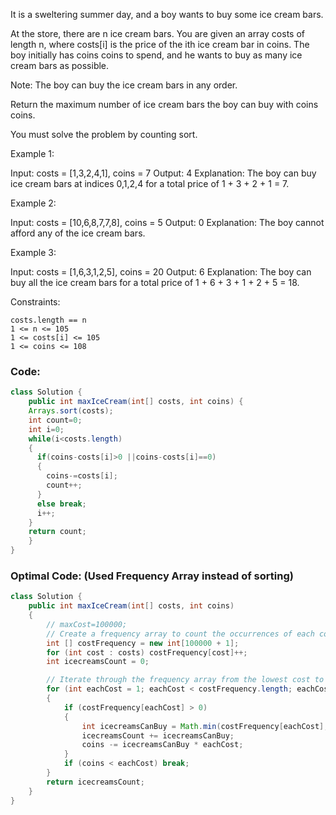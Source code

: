 It is a sweltering summer day, and a boy wants to buy some ice cream bars.

At the store, there are n ice cream bars. You are given an array costs of length n, where costs[i] is the price of the ith ice cream bar in coins. The boy initially has coins coins to spend, and he wants to buy as many ice cream bars as possible. 

Note: The boy can buy the ice cream bars in any order.

Return the maximum number of ice cream bars the boy can buy with coins coins.

You must solve the problem by counting sort.

 

Example 1:

Input: costs = [1,3,2,4,1], coins = 7
Output: 4
Explanation: The boy can buy ice cream bars at indices 0,1,2,4 for a total price of 1 + 3 + 2 + 1 = 7.

Example 2:

Input: costs = [10,6,8,7,7,8], coins = 5
Output: 0
Explanation: The boy cannot afford any of the ice cream bars.

Example 3:

Input: costs = [1,6,3,1,2,5], coins = 20
Output: 6
Explanation: The boy can buy all the ice cream bars for a total price of 1 + 6 + 3 + 1 + 2 + 5 = 18.

 

Constraints:

    costs.length == n
    1 <= n <= 105
    1 <= costs[i] <= 105
    1 <= coins <= 108
    
### Code:
``` java
class Solution {
    public int maxIceCream(int[] costs, int coins) {
    Arrays.sort(costs);
    int count=0;
    int i=0;
    while(i<costs.length)
    {
      if(coins-costs[i]>0 ||coins-costs[i]==0)
      {
        coins-=costs[i];
        count++;
      }
      else break;
      i++;
    }
    return count;
    }
}
```
### Optimal Code: (Used Frequency Array instead of sorting)
``` java
class Solution {
    public int maxIceCream(int[] costs, int coins)
    {
        // maxCost=100000;
        // Create a frequency array to count the occurrences of each cost
        int [] costFrequency = new int[100000 + 1];
        for (int cost : costs) costFrequency[cost]++;
        int icecreamsCount = 0;

        // Iterate through the frequency array from the lowest cost to the highest
        for (int eachCost = 1; eachCost < costFrequency.length; eachCost++)
        { 
            if (costFrequency[eachCost] > 0)
            {
                int icecreamsCanBuy = Math.min(costFrequency[eachCost], coins / eachCost);
                icecreamsCount += icecreamsCanBuy;
                coins -= icecreamsCanBuy * eachCost;
            }
            if (coins < eachCost) break;
        }
        return icecreamsCount;
    }
}
```
